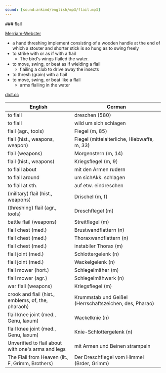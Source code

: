 ```yaml
---
sound: [sound:ankimd/english/mp3/flail.mp3]
---
```


\### flail

[Merriam-Webster](https://www.merriam-webster.com/dictionary/flail)

- a hand threshing implement consisting of a wooden handle at the end of which a stouter and shorter stick is so hung as to swing freely
- to strike with or as if with a flail
    - The bird's wings flailed the water.
- to move, swing, or beat as if wielding a flail
    - flailing a club to drive away the insects
- to thresh (grain) with a flail
- to move, swing, or beat like a flail
    - arms flailing in the water

[dict.cc](https://www.dict.cc/flail)

| English        | German       |
| -------------- | ------------ |
| to flail | dreschen (580) |
| to flail | wild um sich schlagen |
| flail (agr., tools) | Flegel (m, 85) |
| flail (hist., weapons, weapon) | Flegel (mittelalterliche, Hiebwaffe, m, 33) |
| flail (weapons) | Morgenstern (m, 14) |
| flail (hist., weapons) | Kriegsflegel (m, 9) |
| to flail about | mit den Armen rudern |
| to flail around | um sichAkk. schlagen |
| to flail at sth. | auf etw. eindreschen |
| (military) flail (hist., weapons) | Drischel (m, f) |
| (threshing) flail (agr., tools) | Dreschflegel (m) |
| battle flail (weapons) | Streitflegel (m) |
| flail chest (med.) | Brustwandflattern (n) |
| flail chest (med.) | Thoraxwandflattern (n) |
| flail chest (med.) | instabiler Thorax (m) |
| flail joint (med.) | Schlottergelenk (n) |
| flail joint (med.) | Wackelgelenk (n) |
| flail mower (hort.) | Schlegelmäher (m) |
| flail mower (agr.) | Schlegelmähwerk (n) |
| war flail (weapons) | Kriegsflegel (m) |
| crook and flail (hist., emblems, of, the, pharaoh) | Krummstab und Geißel (Herrschaftszeichen, des, Pharao) |
| flail knee joint (med., Genu, laxum) | Wackelknie (n) |
| flail knee joint (med., Genu, laxum) | Knie-Schlottergelenk (n) |
| Unverified to flail about with one's arms and legs | mit Armen und Beinen strampeln |
| The Flail from Heaven (lit., F, Grimm, Brothers) | Der Dreschflegel vom Himmel (Brder, Grimm) |
